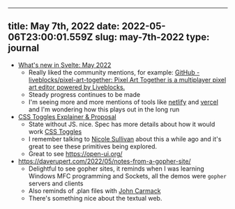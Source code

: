 
---
title: May 7th, 2022 
date: 2022-05-06T23:00:01.559Z
slug: may-7th-2022
type: journal
---
* [What's new in Svelte: May 2022](https://svelte.dev/blog/whats-new-in-svelte-may-2022)
  * Really liked the community mentions, for example: [GitHub - liveblocks/pixel-art-together: Pixel Art Together is a multiplayer pixel art editor powered by Liveblocks.](https://github.com/liveblocks/pixel-art-together)
  * Steady progress continues to be made
  * I'm seeing more and more mentions of tools like [netlify](../entry/netlify) and [vercel](../entry/vercel) and I'm wondering how this plays out in the long run
* [CSS Toggles Explainer &amp; Proposal](https://css.oddbird.net/toggles/explainer/)
  * State without JS. nice. Spec has more details about how it would work 
 [CSS Toggles](https://tabatkins.github.io/css-toggle/)
  * I remember talking to [Nicole Sullivan](../entry/nicole-sullivan) about this a while ago and it's great to see these primitives being explored.
  * Great to see  https://open-ui.org/
* https://daverupert.com/2022/05/notes-from-a-gopher-site/
  * Delightful to see gopher sites, it reminds when I was learning Windows MFC programming and Sockets, all the demos were `gopher` servers and clients
  * Also reminds of .plan files with [John Carmack](../entry/john-carmack)
  * There's something nice about the textual web.

